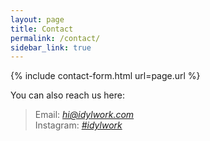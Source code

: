 ```yaml
---
layout: page
title: Contact
permalink: /contact/
sidebar_link: true
---
```

  {% include contact-form.html url=page.url %}

You can also reach us here:
> Email: *hi@idylwork.com*  
> Instagram: *[#idylwork](https://www.instagram.com/idylwork/)*  


